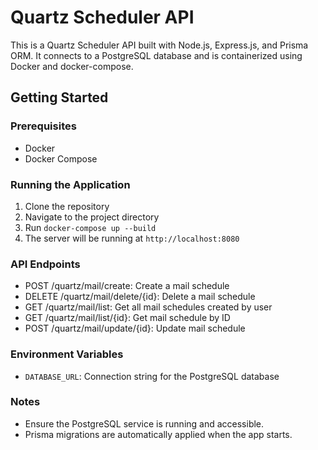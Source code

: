 # Quartz Scheduler API

This is a Quartz Scheduler API built with Node.js, Express.js, and Prisma ORM. It connects to a PostgreSQL database and is containerized using Docker and docker-compose.

## Getting Started

### Prerequisites

- Docker
- Docker Compose

### Running the Application

1. Clone the repository
2. Navigate to the project directory
3. Run `docker-compose up --build`
4. The server will be running at `http://localhost:8080`

### API Endpoints

- POST /quartz/mail/create: Create a mail schedule
- DELETE /quartz/mail/delete/{id}: Delete a mail schedule
- GET /quartz/mail/list: Get all mail schedules created by user
- GET /quartz/mail/list/{id}: Get mail schedule by ID
- POST /quartz/mail/update/{id}: Update mail schedule

### Environment Variables

- `DATABASE_URL`: Connection string for the PostgreSQL database

### Notes

- Ensure the PostgreSQL service is running and accessible.
- Prisma migrations are automatically applied when the app starts.
